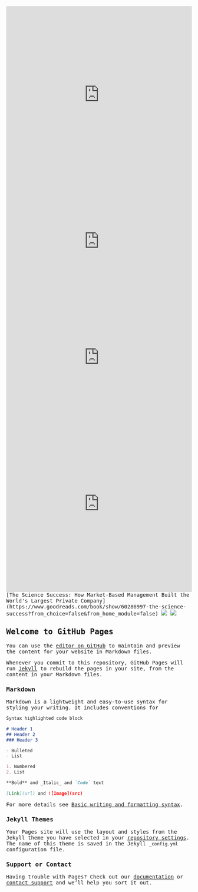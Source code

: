 <style>
@import url('https://fonts.googleapis.com/css2?family=Noto+Emoji:wght@300;500&family=Ubuntu+Mono:ital,wght@0,400;0,700;1,400;1,700&display=swap');
body {
  font-family: 'Ubuntu Mono', monospace;
  }

</style>
<iframe width="100%" height="480" src="https://www.youtube.com/embed/d_7wejdTlak" title="The Evening Prayer - 29 May 09 -  Craigslist Founder Continues to Promote Prostitution" frameborder="0" allow="accelerometer; autoplay; clipboard-write; encrypted-media; gyroscope; picture-in-picture" allowfullscreen></iframe>
<iframe width="100%" height="315" src="https://www.youtube.com/embed/7_tcWCrNjo4" title="YouTube video player" frameborder="0" allow="accelerometer; autoplay; clipboard-write; encrypted-media; gyroscope; picture-in-picture" allowfullscreen></iframe>
<iframe width="100%" height="315" src="https://www.youtube.com/embed/ScvM9pecFOo" title="YouTube video player" frameborder="0" allow="accelerometer; autoplay; clipboard-write; encrypted-media; gyroscope; picture-in-picture" allowfullscreen></iframe>
<iframe width="100%" height="480" src="https://www.youtube.com/embed/9ubKvQe2hQU?list=PLCr6JKQFBYCuXLrtJKdHf8qpu1AoEkzuK" title="WitWi Carmen Sandiego? (1991) Premiere episode | The Taking of the Shrew | Jason vs. Jay vs. Risa" frameborder="0" allow="accelerometer; autoplay; clipboard-write; encrypted-media; gyroscope; picture-in-picture" allowfullscreen></iframe>
[The Science Success: How Market-Based Management Built the World's Largest Private Company](https://www.goodreads.com/book/show/60286997-the-science-success?from_choice=false&from_home_module=false)

<img src="https://www.tripsavvy.com/thmb/izRqjnSKPUwtAoD4iLVF_hVE-Q4=/2637x1978/smart/filters:no_upscale()/GettyImages-120503242-5901add75f9b5810dc097af7.jpg">
<img src="https://cdn.shopify.com/s/files/1/0604/4290/2735/files/Asset_4_480x.png?v=1646971861" >

## Welcome to GitHub Pages

You can use the [editor on GitHub](https://github.com/ThakaRashard/BUBBLEGUMPOP_LATTOH/edit/main/README.md) to maintain and preview the content for your website in Markdown files.

Whenever you commit to this repository, GitHub Pages will run [Jekyll](https://jekyllrb.com/) to rebuild the pages in your site, from the content in your Markdown files.

### Markdown

Markdown is a lightweight and easy-to-use syntax for styling your writing. It includes conventions for

```markdown
Syntax highlighted code block

# Header 1
## Header 2
### Header 3

- Bulleted
- List

1. Numbered
2. List

**Bold** and _Italic_ and `Code` text

[Link](url) and ![Image](src)
```

For more details see [Basic writing and formatting syntax](https://docs.github.com/en/github/writing-on-github/getting-started-with-writing-and-formatting-on-github/basic-writing-and-formatting-syntax).

### Jekyll Themes

Your Pages site will use the layout and styles from the Jekyll theme you have selected in your [repository settings](https://github.com/ThakaRashard/BUBBLEGUMPOP_LATTOH/settings/pages). The name of this theme is saved in the Jekyll `_config.yml` configuration file.

### Support or Contact

Having trouble with Pages? Check out our [documentation](https://docs.github.com/categories/github-pages-basics/) or [contact support](https://support.github.com/contact) and we’ll help you sort it out.